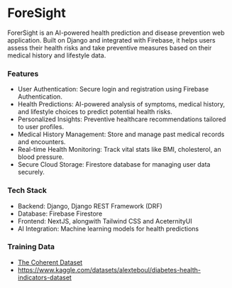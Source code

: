 # ForeSight

ForerSight is an AI-powered health prediction and disease prevention web application. Built on Django and integrated with Firebase, it helps users assess their health risks and take preventive measures based on their medical history and lifestyle data.


### **Features**

- User Authentication: Secure login and registration using Firebase Authentication.
- Health Predictions: AI-powered analysis of symptoms, medical history, and lifestyle choices to predict potential health risks.
- Personalized Insights: Preventive healthcare recommendations tailored to user profiles.
- Medical History Management: Store and manage past medical records and encounters. 
- Real-time Health Monitoring: Track vital stats like BMI, cholesterol, an blood pressure.
- Secure Cloud Storage: Firestore database for managing user data securely.

### **Tech Stack**

- Backend: Django, Django REST Framework (DRF)
- Database: Firebase Firestore
- Frontend: NextJS, alongwith Tailwind CSS and AceternityUI
- AI Integration: Machine learning models for health predictions

### **Training Data**
- [The Coherent Dataset](https://synthea.mitre.org/downloads)
- https://www.kaggle.com/datasets/alexteboul/diabetes-health-indicators-dataset
  



